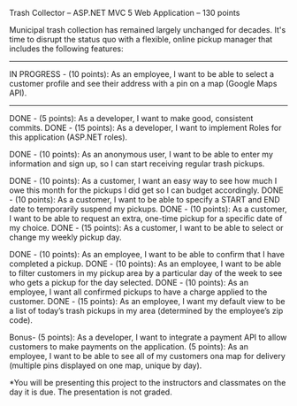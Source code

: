 Trash Collector – ASP.NET MVC 5 Web Application – 130 points

Municipal trash collection has remained largely unchanged for decades. 
It's time to disrupt the status quo with a flexible, online pickup manager that includes the following features:

---

IN PROGRESS - (10 points): As an employee, I want to be able to select a customer profile and see their address with a pin on a map (Google Maps API).

---

DONE - (5 points): As a developer, I want to make good, consistent commits.
DONE - (15 points): As a developer, I want to implement Roles for this application (ASP.NET roles).

DONE - (10 points): As an anonymous user, I want to be able to enter my information and sign up, so I can start receiving regular trash pickups.

DONE - (10 points): As a customer, I want an easy way to see how much I owe this month for the pickups I did get so I can budget accordingly.
DONE - (10 points): As a customer, I want to be able to specify a START and END date to temporarily suspend my pickups.
DONE - (10 points): As a customer, I want to be able to request an extra, one-time pickup for a specific date of my choice.
DONE - (15 points): As a customer, I want to be able to select or change my weekly pickup day. 

DONE - (10 points): As an employee, I want to be able to confirm that I have completed a pickup.
DONE - (10 points): As an employee, I want to be able to filter customers in my pickup area by a particular day of the week to see who gets a pickup for the day selected.
DONE - (10 points): As an employee, I want all confirmed pickups to have a charge applied to the customer.
DONE - (15 points): As an employee, I want my default view to be a list of today’s trash pickups in my area (determined by the employee’s zip code).

Bonus-
(5 points): As a developer, I want to integrate a payment API to allow customers to make payments on the application.
(5 points): As an employee, I want to be able to see all of my customers ona map for delivery (multiple pins displayed on one map, unique by day).

*You will be presenting this project to the instructors and classmates on the day it is due. The presentation is not graded.